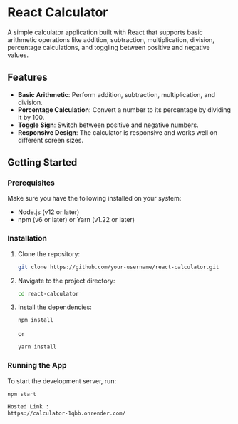 # React Calculator

A simple calculator application built with React that supports basic arithmetic operations like addition, subtraction, multiplication, division, percentage calculations, and toggling between positive and negative values.

## Features

- **Basic Arithmetic**: Perform addition, subtraction, multiplication, and division.
- **Percentage Calculation**: Convert a number to its percentage by dividing it by 100.
- **Toggle Sign**: Switch between positive and negative numbers.
- **Responsive Design**: The calculator is responsive and works well on different screen sizes.

## Getting Started

### Prerequisites

Make sure you have the following installed on your system:

- Node.js (v12 or later)
- npm (v6 or later) or Yarn (v1.22 or later)

### Installation

1. Clone the repository:

    ```bash
    git clone https://github.com/your-username/react-calculator.git
    ```

2. Navigate to the project directory:

    ```bash
    cd react-calculator
    ```

3. Install the dependencies:

    ```bash
    npm install
    ```

    or

    ```bash
    yarn install
    ```

### Running the App

To start the development server, run:

```bash
npm start

Hosted Link : 
https://calculator-1qbb.onrender.com/
